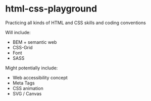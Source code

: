 # html-css-playground
Practicing all kinds of HTML and CSS skills and coding conventions

Will include:
* BEM + semantic web
* CSS-Grid
* Font
* SASS

Might potentially include:
* Web accessibility concept
* Meta Tags
* CSS animation
* SVG / Canvas
